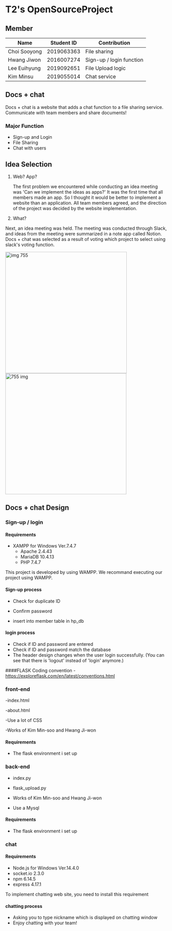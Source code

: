 # T2's OpenSourceProject

## Member
|Name|Student ID|Contribution|
|---|-----|----------|
|Choi Sooyong|2019063363| File sharing
|Hwang Jiwon|2016007274| Sign-up / login function
|Lee Euihyung|2019092651| File Upload logic
|Kim Minsu|2019055014|Chat service

## Docs + chat
Docs + chat is a website that adds a chat function to a file sharing service. Communicate with team members and share documents!

### Major Function
- Sign-up and Login
- File Sharing
- Chat with users


## Idea Selection

1. Web? App?

   The first problem we encountered while conducting an idea meeting was 'Can we implement the ideas as apps?'
   It was the first time that all members made an app. So I thought it would be better to implement a website than an application. All team members agreed, and the direction of the project was decided by the website implementation.

2. What?

  Next, an idea meeting was held. The meeting was conducted through Slack, and ideas from the meeting were summarized in a note app called Notion. Docs + chat was selected as a result of voting which project to select using slack's voting function.

 <img width="378" alt="img 755" src="https://user-images.githubusercontent.com/56688064/85732806-a2764b80-b736-11ea-9dca-f33b75bcc2a6.png">
<img width="377" alt="755 img" src="https://user-images.githubusercontent.com/56688064/85732814-a3a77880-b736-11ea-9a39-fcf54ee411a9.png">



## Docs + chat Design

   ### Sign-up / login
   
   #### Requirements
   - XAMPP for Windows Ver.7.4.7
      - Apache 2.4.43
      - MariaDB 10.4.13
      - PHP 7.4.7

   This project is developed by using WAMPP. We recommand executing our project using WAMPP.

   
   #### Sign-up process
   - Check for duplicate ID
   
   - Confirm password
   
   - insert into member table in hp_db
   
   
   #### login process
   - Check if ID and password are entered
   - Check if ID and password match the database
   - The header design changes when the user login successfully. (You can see that there is 'logout' instead of 'login' anymore.)



   ####FLASK
    Coding convention
      - https://exploreflask.com/en/latest/conventions.html
   ### front-end
   -index.html
   
   -about.html
   
   -Use a lot of CSS
   
   -Works of Kim Min-soo and Hwang Ji-won
   
   #### Requirements
   
   - The flask environment i set up
   
   ### back-end
   - index.py
   
   - flask_upload.py
   
   - Works of Kim Min-soo and Hwang Ji-won
   
   - Use a Mysql
   
   #### Requirements
   - The flask environment i set up
   
   ### chat
   
   #### Requirements
   - Node.js for Windows Ver.14.4.0
   - socket.io 2.3.0
   - npm 6.14.5
   - express 4.17.1
   
   To implement chatting web site, you need to install this requirement
   
   #### chatting process
   - Asking you to type nickname which is displayed on chatting window
   - Enjoy chatting with your team!
